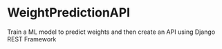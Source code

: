 # WeightPredictionAPI
Train a ML model to predict weights and then create an API using Django REST Framework
